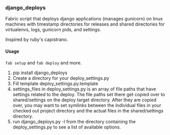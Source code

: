 ### django_deploys

Fabric script that deploys django applications (manages gunicorn) on linux machines with timestamp directories for releases and shared directories for virtualenvs, logs, gunicorn pids, and settings.  

Inspired by ruby's capistrano.

#### Usage

``` fab setup ``` and ``` fab deploy ``` and more.

1. pip install django_deploys
1. Create a directory for your deploy_settings.py
1. Fill template deploy_settings.py.template
1. settings_files in deploy_settings.py is an array of file paths 
    that have settings related to the deploy.  The file paths set 
    there get copied over to shared/settings on the deploy target 
    directory.  After they are copied over, you may want to set 
    symlinks between the individual files in your checked out 
    project directory and the actual files in the shared/settings 
    directory.
1. run django_deploys.py -l from the directory containing the 
   deploy_settings.py to see a list of available options.
